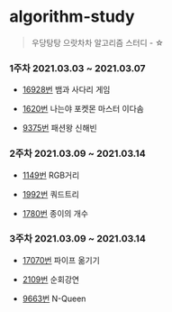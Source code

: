 # algorithm-study

> 우당탕탕 으랏차차 알고리즘 스터디 - ☆

### 1주차 2021.03.03 ~ 2021.03.07

* [16928번](https://www.acmicpc.net/problem/16928) 뱀과 사다리 게임

* [1620번](https://www.acmicpc.net/problem/1620) 나는야 포켓몬 마스터 이다솜

* [9375번](https://www.acmicpc.net/problem/9375) 패션왕 신해빈

### 2주차 2021.03.09 ~ 2021.03.14

* [1149번](https://www.acmicpc.net/problem/1149) RGB거리

* [1992번](https://www.acmicpc.net/problem/1992) 쿼드트리

* [1780번](https://www.acmicpc.net/problem/1780) 종이의 개수

### 3주차 2021.03.09 ~ 2021.03.14

* [17070번](https://www.acmicpc.net/problem/17070) 파이프 옮기기

* [2109번](https://www.acmicpc.net/problem/2109) 순회강연

* [9663번](https://www.acmicpc.net/problem/9663) N-Queen
